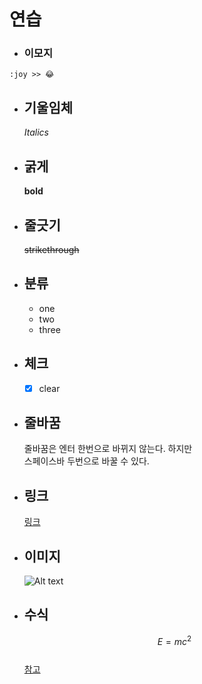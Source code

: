 연습
====

- ### 이모지
```
:joy >> 😂
```

- ## 기울임체
  _Italics_

- ## 굵게
  **bold**

- ## 줄긋기
  ~~strikethrough~~

- ## 분류
  - one
  - two
  - three

- ## 체크
  - [x] clear

- ## 줄바꿈
  줄바꿈은 엔터 한번으로 바뀌지 않는다.
  하지만  
  스페이스바 두번으로 바꿀 수 있다.

- ## 링크
  [링크](https://github.com/clzero121/practice)

- ## 이미지
  ![Alt text](https://cdn.inflearn.com/public/files/pages/e533510b-dbfd-4481-8a09-2a2c982912a3/%EC%9E%91%EC%84%B1%ED%95%9C%20%ED%94%84%EB%A1%9C%EA%B7%B8%EB%9E%A8%EC%9D%B4%20%EC%97%89%EB%A7%9D%EC%A7%84%EC%B0%BD%EC%9D%B4%EC%A7%80%EB%A7%8C.png "Don't look.")

- ## 수식
    $$E = mc^2$$  
  [참고](https://velog.io/@d2h10s/LaTex-Markdown-%EC%88%98%EC%8B%9D-%EC%9E%91%EC%84%B1%EB%B2%95)
